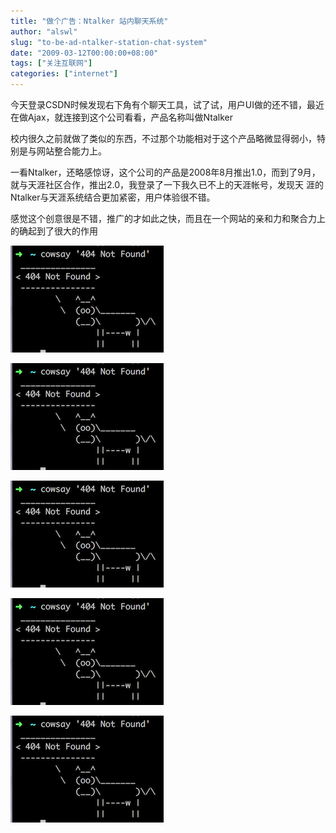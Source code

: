 ```yaml
---
title: "做个广告：Ntalker 站内聊天系统"
author: "alswl"
slug: "to-be-ad-ntalker-station-chat-system"
date: "2009-03-12T00:00:00+08:00"
tags: ["关注互联网"]
categories: ["internet"]
---
```


今天登录CSDN时候发现右下角有个聊天工具，试了试，用户UI做的还不错，最近在做Ajax，就连接到这个公司看看，产品名称叫做Ntalker

校内很久之前就做了类似的东西，不过那个功能相对于这个产品略微显得弱小，特别是与网站整合能力上。

一看Ntalker，还略感惊讶，这个公司的产品是2008年8月推出1.0，而到了9月，就与天涯社区合作，推出2.0，我登录了一下我久已不上的天涯帐号，发现天
涯的Ntalker与天涯系统结合更加紧密，用户体验很不错。

感觉这个创意很是不错，推广的才如此之快，而且在一个网站的亲和力和聚合力上的确起到了很大的作用

![image](/images/upload_dropbox/201612/404.png)

![image](/images/upload_dropbox/201612/404.png)

![image](/images/upload_dropbox/201612/404.png)

![image](/images/upload_dropbox/201612/404.png)

![image](/images/upload_dropbox/201612/404.png)

